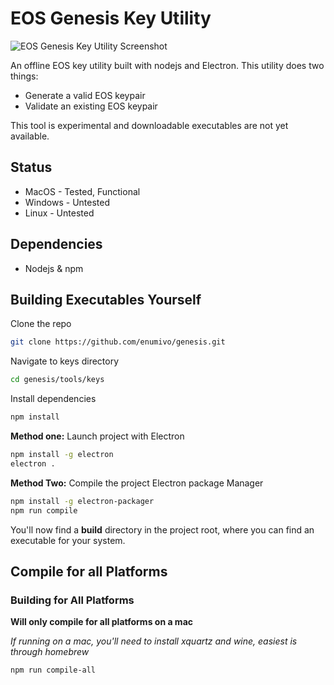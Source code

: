 # EOS Genesis Key Utility

![EOS Genesis Key Utility Screenshot](https://raw.githubusercontent.com/EOSIO/genesis/keys-simple/tools/keys/src/images/screenshot.png)

An offline EOS key utility built with nodejs and Electron. This utility does two things:

- Generate a valid EOS keypair
- Validate an existing EOS keypair

This tool is experimental and downloadable executables are not yet available.

## Status
- MacOS - Tested, Functional
- Windows - Untested
- Linux - Untested

## Dependencies
- Nodejs & npm

## Building Executables Yourself

Clone the repo

```bash
git clone https://github.com/enumivo/genesis.git
```

Navigate to keys directory

```bash
cd genesis/tools/keys
```

Install dependencies
```bash
npm install
```

**Method one:** Launch project with Electron

```bash
npm install -g electron
electron .
```

**Method Two:** Compile the project Electron package Manager

```bash
npm install -g electron-packager
npm run compile
```

You'll now find a **build** directory in the project root, where you can find an executable for your system.

## Compile for all Platforms

### Building for All Platforms

**Will only compile for all platforms on a mac**

_If running on a mac, you'll need to install xquartz and wine, easiest is through homebrew_

```bash
npm run compile-all
```
